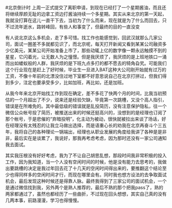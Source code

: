 #北京倒计时
上周一正式提交了离职申请，到现在已经打了一个星期酱油，而且还将继续厚颜无耻的边拿工资边打酱油持续一个多星期。其实从来北京的第一天起，我就没打算在这儿一直干下去，当初为了什么而来，现在就是为了什么而回去，只不过流年逝水，路转峰回，有些人和事变了，但最终的目的一直没变    

有人说北京这么多机会，走了多可惜。找工作也能感觉到，回武汉就那么几家公司，面试一圈差不多就都见识了，而北京呢，每天打开新闻又看到某某公司融资多少亿美元，某某公司开始准备上市了，那些动辄上亿的数字像一颗永远触摸不到的星星，它闪着光，让无数人为之憧憬。但是我厌烦了，我厌烦的是上班地铁口一涌而出如蝼蚁般的人群，我厌烦的是下班九点多打的都不愿去的犄角旮旯。可能我们这个行业现在是赶上了好时候，毕业生一旦进入BAT这种大公司刚开始就有过万的工资，不像十年前的北漂没住过地下室都不好意思说自己在北京打拼过，但我们得到多少，注定也要承受多少，比如加班，再比如，还是加班。  

从我今年来北京开始找工作到现在确定，差不多花了快两个月的时间，比我当初预估的一个月超出了不少，说来还是经验欠缺，毕竟第一次跳槽，又没个高人指引，错误是在所难免的。其中最低级的错误就是乱投简历，没有注意保护隐私，往一个微信公众帐号投了简历，被推送出来的时候还挺高兴的，没想到的是经理也订阅了那个帐号，于是悲催的“弃暗投明”，化主动为被动，很快就被拉出来谈了场话，好在经理没有太残忍的让我立马做出选择，而是语重心长的劝我在北京再奋斗个三五年，我将自己的各种理论一锅端出，经理也从职业发展的角度给我讲了各种是是非非，最后实在是谈累了，我说好，那我再考虑考虑，因为那时还没有一家公司通知我去面试。  

其实我压根没有好好考虑，我为了不让自己胡思乱想，那段时间我非常积极的投入工作，因为我知道，当一个人没有空闲时间的时候，他是没有能力去思考的，我做出要跳槽的决定是我过年回去花了十几天的空闲时间得出来的，要推翻这个结论至少也得同样多的空闲时间才行，而现在哪里会有。同时我也想方设法的去争取面试机会，最后发现这种时候还是得靠人脉。最终我得到了三家公司的面试机会，一个是通过微信找到我，另外两个是熟人推荐的，最后不熟的那个把我pass了，熟的两家都通过了，虽然也都经历了一些曲折，不过现在回头想想，其实自己真的没有几两本事，前路漫漫，学习也得慢慢。  

